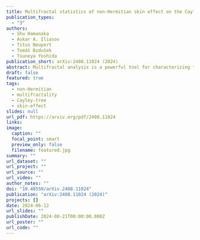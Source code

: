 ```yaml
---
title: Multifractal statistics of non-Hermitian skin effect on the Cayley tree
publication_types:
  - "3"
authors:
  - Shu Hamanaka
  - Askar A. Iliasov
  - Titus Neupert
  - Tomáš Bzdušek
  - Tsuneya Yoshida
publication_short: arXiv:2408.11024 (2024)
abstract: Multifractal analysis is a powerful tool for characterizing the localization properties of wave functions. Despite its utility, this tool has been predominantly applied to disordered Hermitian systems. Multifractal statistics associated with the non-Hermitian skin effect remain largely unexplored. Here, we demonstrate that the tree geometry induces multifractal statistics for the single-particle skin states on the Cayley tree. This sharply contrasts with the absence of multifractal properties for conventional single-particle skin effects in crystalline lattices. Our work uncovers the unique feature of the skin effect on the Cayley tree and provides a novel mechanism for inducing multifractality in open quantum systems without disorder.
draft: false
featured: true
tags:
  - non-Hermitian
  - multifractality
  - Cayley-tree
  - skin-effect
slides: null
url_pdf: https://arxiv.org/pdf/2408.11024
links:
image:
  caption: ""
  focal_point: smart
  preview_only: false
  filename: featured.jpg
summary: ""
url_dataset: ""
url_project: ""
url_source: ""
url_video: ""
author_notes: ""
doi: "10.48550/arXiv.2408.11024"
publication: "arXiv:2408.11024 (2024)"
projects: []
date: 2024-06-12
url_slides: ""
publishDate: 2024-08-21T00:00:00.000Z
url_poster: ""
url_code: ""
---
```


